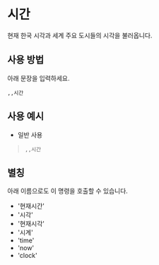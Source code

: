 # 시간
현재 한국 시각과 세계 주요 도시들의 시각을 불러옵니다.

## 사용 방법
아래 문장을 입력하세요.
```
,,시간
```

## 사용 예시
* 일반 사용
> `,,시간`

## 별칭
아래 이름으로도 이 명령을 호출할 수 있습니다.

* '현재시간'
* '시각'
* '현재시각'
* '시계'
* 'time'
* 'now'
* 'clock'